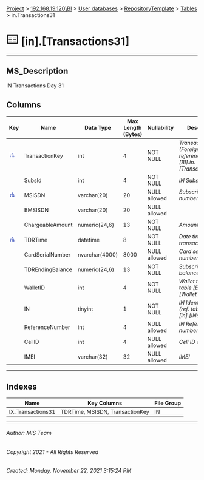 #### 

[Project](../../../../index.md) > [192.168.19.120\\BI](../../../index.md) > [User databases](../../index.md) > [RepositoryTemplate](../index.md) > [Tables](Tables.md) > in.Transactions31

# ![Tables](../../../../Images/Table32.png) [in].[Transactions31]

---

## <a name="#description"></a>MS_Description

IN Transactions Day 31

## <a name="#columns"></a>Columns

| Key | Name | Data Type | Max Length (Bytes) | Nullability | Description |
|---|---|---|---|---|---|
| [![Indexes IX_Transactions31](../../../../Images/Index.png)](#indexes) | TransactionKey | int | 4 | NOT NULL | _Transaction Key (Foreign Key reference to table [BI].in.[TransactionKeys]_ |
|  | SubsId | int | 4 | NOT NULL | _IN Subscriber ID_ |
| [![Indexes IX_Transactions31](../../../../Images/Index.png)](#indexes) | MSISDN | varchar(20) | 20 | NULL allowed | _Subscriber number_ |
|  | BMSISDN | varchar(20) | 20 | NULL allowed |  |
|  | ChargeableAmount | numeric(24,6) | 13 | NOT NULL | _Amount Charged_ |
| [![Indexes IX_Transactions31](../../../../Images/Index.png)](#indexes) | TDRTime | datetime | 8 | NOT NULL | _Date time of the transactions_ |
|  | CardSerialNumber | nvarchar(4000) | 8000 | NULL allowed | _Card serial number_ |
|  | TDREndingBalance | numeric(24,6) | 13 | NOT NULL | _Subscriber ending balance_ |
|  | WalletID | int | 4 | NOT NULL | _Wallet type ( ref. table [BI].[in].[WalletTypes] )_ |
|  | IN | tinyint | 1 | NOT NULL | _IN Identification (ref. table [BI].[in].[INs] )_ |
|  | ReferenceNumber | int | 4 | NULL allowed | _IN Reference number_ |
|  | CellID | int | 4 | NULL allowed | _Cell ID of the Call_ |
|  | IMEI | varchar(32) | 32 | NULL allowed | _IMEI_ |


---

## <a name="#indexes"></a>Indexes

| Name | Key Columns | File Group |
|---|---|---|
| IX_Transactions31 | TDRTime, MSISDN, TransactionKey | IN |


---

###### Author:  MIS Team

###### Copyright 2021 - All Rights Reserved

###### Created: Monday, November 22, 2021 3:15:24 PM

